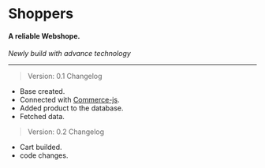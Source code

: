 # Shoppers

#### A reliable Webshope.

_Newly build with advance technology_

---

> Version: 0.1 Changelog

- Base created.
- Connected with [Commerce-js](https://commercejs.com/).
- Added product to the database.
- Fetched data.

> Version: 0.2 Changelog

- Cart builded.
- code changes.
